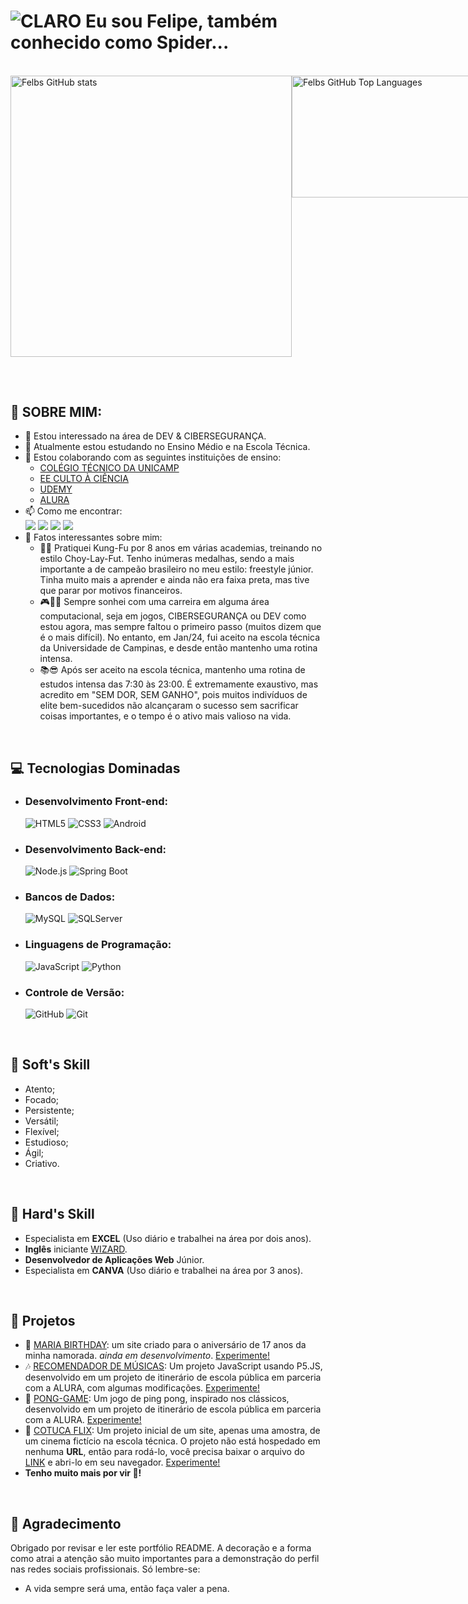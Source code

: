 # ![CLARO](https://img.shields.io/badge/hello-world-white) Eu sou Felipe, também conhecido como Spider...
<!--
![Snake Gif](https://github.com/FelipeRobinson/FelipeRobinson/blob/output/github-contribution-grid-snake-dark.svg)
-->
<br>

<div style="display: flex; justify-content: space-around;">
  <img src="https://github-readme-stats.vercel.app/api?username=FelipeRobinson&theme=chartreuse-dark" alt="Felbs GitHub stats" width="450px">
  <img src="https://github-readme-stats.vercel.app/api/top-langs/?username=FelipeRobinson&layout=compact&langs_count=16&theme=chartreuse-dark" alt="Felbs GitHub Top Languages" width="450px" height="195px">
</div>

##

<br>

## 🦾 SOBRE MIM:
- 👀 Estou interessado na área de DEV & CIBERSEGURANÇA.
- 🌱 Atualmente estou estudando no Ensino Médio e na Escola Técnica.
- 💞 Estou colaborando com as seguintes instituições de ensino:
    - <a href="https://cotuca.unicamp.br/">COLÉGIO TÉCNICO DA UNICAMP</a>
    - <a href="https://cultoaciencia.net/">EE CULTO À CIÊNCIA</a>
    - <a href="https://udemy.com">UDEMY</a>
    - <a href="https://alura.com">ALURA</a>
- 📫 Como me encontrar:
    <div> 
        <a href="https://www.instagram.com/felipe.rxb/" target="_blank"><img src="https://img.shields.io/badge/-Instagram-%23E4405F?style=for-the-badge&logo=instagram&logoColor=white" target="_blank"></a>
        <a href="https://discord.com/channels/@me/674573799265665035" target="_blank"><img src="https://img.shields.io/badge/Discord-7289DA?style=for-the-badge&logo=discord&logoColor=white" target="_blank"></a> 
        <a href="mailto:feliperobinsonprofissional@gmail.com"><img src="https://img.shields.io/badge/-Gmail-%23333?style=for-the-badge&logo=gmail&logoColor=white" target="_blank"></a>
        <a href="https://www.linkedin.com/in/feliperobinson/" target="_blank"><img src="https://img.shields.io/badge/-LinkedIn-%230077B5?style=for-the-badge&logo=linkedin&logoColor=white" target="_blank"></a>     
    </div>
- 🧐 Fatos interessantes sobre mim:
    - 🥇🥋 Pratiquei Kung-Fu por 8 anos em várias academias, treinando no estilo Choy-Lay-Fut. Tenho inúmeras medalhas, sendo a mais importante a de campeão brasileiro no meu estilo: freestyle júnior. Tinha muito mais a aprender e ainda não era faixa preta, mas tive que parar por motivos financeiros.
    - 🎮👨‍💻 Sempre sonhei com uma carreira em alguma área computacional, seja em jogos, CIBERSEGURANÇA ou DEV como estou agora, mas sempre faltou o primeiro passo (muitos dizem que é o mais difícil). No entanto, em Jan/24, fui aceito na escola técnica da Universidade de Campinas, e desde então mantenho uma rotina intensa.
    - 📚😎 Após ser aceito na escola técnica, mantenho uma rotina de estudos intensa das 7:30 às 23:00. É extremamente exaustivo, mas acredito em "SEM DOR, SEM GANHO", pois muitos indivíduos de elite bem-sucedidos não alcançaram o sucesso sem sacrificar coisas importantes, e o tempo é o ativo mais valioso na vida.

<br>

## 💻 Tecnologias Dominadas <br>
- ### Desenvolvimento Front-end: <br>
  ![HTML5](https://img.shields.io/badge/HTML5-E34F26?style=for-the-badge&logo=html5&logoColor=white)
  ![CSS3](https://img.shields.io/badge/CSS3-1572B6?style=for-the-badge&logo=css3&logoColor=white)
  ![Android](https://img.shields.io/badge/Android-3DDC84?style=for-the-badge&logo=android&logoColor=white)
- ### Desenvolvimento Back-end: <br>
  ![Node.js](https://img.shields.io/badge/Node.js-339933?style=for-the-badge&logo=node.js&logoColor=white)
  ![Spring Boot](https://img.shields.io/badge/Spring_Boot-6DB33F?style=for-the-badge&logo=spring-boot&logoColor=white)
- ### Bancos de Dados: <br>
  ![MySQL](https://img.shields.io/badge/MySQL-4479A1?style=for-the-badge&logo=mysql&logoColor=white)
  ![SQLServer](https://img.shields.io/badge/Microsoft_SQL_Server-CC2927?style=for-the-badge&logo=microsoft-sql-server&logoColor=white)
- ### Linguagens de Programação: <br>
  ![JavaScript](https://img.shields.io/badge/JavaScript-F7DF1E?style=for-the-badge&logo=javascript&logoColor=black)
  ![Python](https://img.shields.io/badge/Python-3776AB?style=for-the-badge&logo=python&logoColor=white)
- ### Controle de Versão: <br>
  ![GitHub](https://img.shields.io/badge/GitHub-181717?style=for-the-badge&logo=github&logoColor=white)
  ![Git](https://img.shields.io/badge/Git-F05032?style=for-the-badge&logo=git&logoColor=white)

<br>
  
## 👾 Soft's Skill
- Atento;
- Focado;
- Persistente;
- Versátil;
- Flexível;
- Estudioso;
- Ágil;
- Criativo.

<br>

## 🧠 Hard's Skill
- Especialista em **EXCEL** (Uso diário e trabalhei na área por dois anos).
- **Inglês** iniciante [WIZARD](https://wizard.com/).
- **Desenvolvedor de Aplicações Web** Júnior.
- Especialista em **CANVA** (Uso diário e trabalhei na área por 3 anos).

<br>

## 🔭 Projetos
- 🎨 [MARIA BIRTHDAY](https://github.com/FelipeRobinson/MARIA_1.7): um site criado para o aniversário de 17 anos da minha namorada. *ainda em desenvolvimento*. [Experimente!](https://mariabirthday-kaq8ysmt3-feliperobinsons-projects.vercel.app/)
- 🎶 [RECOMENDADOR DE MÚSICAS](https://github.com/FelipeRobinson/RECOMENDADOR_MUSICAS): Um projeto JavaScript usando P5.JS, desenvolvido em um projeto de itinerário de escola pública em parceria com a ALURA, com algumas modificações. [Experimente!](https://https//editor.p5js.org/FelipeSpider/sketches/bqCadVZLm)
- 🏓 [PONG-GAME](https://github.com/FelipeRobinson/PONG-GAME): Um jogo de ping pong, inspirado nos clássicos, desenvolvido em um projeto de itinerário de escola pública em parceria com a ALURA. [Experimente!](https://editor.p5js.org/FelipeSpider/sketches/reH2mviDs)
- 🎪 [COTUCA FLIX](https://github.com/FelipeRobinson/COTUCA_FLIX): Um projeto inicial de um site, apenas uma amostra, de um cinema fictício na escola técnica. O projeto não está hospedado em nenhuma **URL**, então para rodá-lo, você precisa baixar o arquivo do [LINK](https://github.com/FelipeRobinson/COTUCA_FLIX/blob/main/Abas/Home/index.html) e abri-lo em seu navegador. [Experimente!](https://github.com/FelipeRobinson/COTUCA_FLIX/)
- **Tenho muito mais por vir 🤫!**

<br>

## 🎀 Agradecimento
Obrigado por revisar e ler este portfólio README. A decoração e a forma como atrai a atenção são muito importantes para a demonstração do perfil nas redes sociais profissionais. Só lembre-se:
- A vida sempre será uma, então faça valer a pena.
